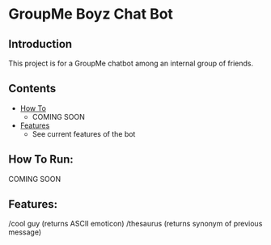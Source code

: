 # GroupMe Boyz Chat Bot

## Introduction

This project is for a GroupMe chatbot among an internal group of friends.

## Contents
  * [How To](#instructions)
    * COMING SOON
  * [Features](#features)
    * See current features of the bot

## How To Run:<a name="instructions"></a>

COMING SOON

## Features:<a name="features"></a>

/cool guy (returns ASCII emoticon)
/thesaurus (returns synonym of previous message)
